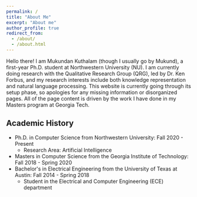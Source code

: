 ```yaml
---
permalink: /
title: "About Me"
excerpt: "About me"
author_profile: true
redirect_from: 
  - /about/
  - /about.html
---
```


Hello there! I am Mukundan Kuthalam (though I usually go by Mukund), a first-year Ph.D. student at Northwestern University (NU). I am currently doing research with the Qualitative Research Group (QRG), led by Dr. Ken Forbus, and my research interests include both knowledge representation and natural language processing. This website is currently going through its setup phase, so apologies for any missing information or disorganized pages. All of the page content is driven by the work I have done in my Masters program at Georgia Tech.

Academic History
------
- Ph.D. in Computer Science from Northwestern University: Fall 2020 - Present
	- Research Area: Artificial Intelligence
- Masters in Computer Science from the Georgia Institute of Technology: Fall 2018 - Spring 2020
- Bachelor's in Electrical Engineering from the University of Texas at Austin: Fall 2014 - Spring 2018
	- Student in the Electrical and Computer Engineering (ECE) department